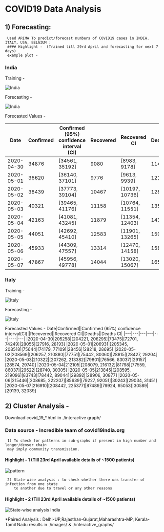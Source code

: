 # COVID19 Data Analysis

## 1) Forecasting:
     Used ARIMA To predict/forecast numbers of COVID19 cases in INDIA, ITALY, USA, BELGIUM :
     #### Highlight -  (Trained till 29rd April and forecasting for next 7 days)
     example plot - 
   ### India
   Training - 
   
   ![India](https://github.com/akjayant/COVID19-Data-Analysis/blob/master/images/INDIA_training.png)
   
   
   Forecasting - 
   
   ![India](https://github.com/akjayant/COVID19-Data-Analysis/blob/master/images/india_forecasting.png)
   
   Forecasted Values -
   


|Date|Confirmed|Confirmed (95%) confidence interval (CI)|Recovered	|Recovered CI|Deaths|Deaths CI|
|---|---|---|---|---|----|---|
|2020-04-30|34876|[34561, 35192]|9080|[8983, 9178]|1144|[1132, 1157]
|2020-05-01|36620|[36140, 37101]|9776|[9613, 9939]|1218|[1196, 1239]
|2020-05-02|38439|[37773, 39104]|10467|[10197, 10736]|1287|[1255, 1319]
|2020-05-03|40321|[39465, 41176]|11158|[10764, 11551]|1359|[1312, 1406]
|2020-05-04|42163|[41081, 43245]|11879|[11354, 12403]|1433|[1372, 1493]
|2020-05-05|44051|[42692, 45410]|12583|[11901, 13265]|1504|[1428, 1581]
|2020-05-06|45933|[44309, 47557]|13314|[12470, 14158]|1580|[1486, 1673]
|2020-05-07|47867|[45956, 49778]|14044|[13020, 15067]|1654|[1543, 1765]






  ### Italy
   Training - 
   
   ![Italy](https://github.com/akjayant/COVID19-Data-Analysis/blob/master/images/italy_training.png)
   
   
   Forecasting - 
   
   ![Italy](https://github.com/akjayant/COVID19-Data-Analysis/blob/master/images/italy_forecasting.png)
   
  Forecasted Values -
Date|Confirmed||Confirmed (95%) confidence interval(CI)||Recovered||Recovered CI||Deaths||Deaths CI|
|---|---|---|---|---|----|---|
|2020-04-30|205258|[204221, 206295]|73475|[72701, 74249]|28055|[27916, 28193]
|2020-05-01|206931|[205345, 208518]|75644|[74179, 77109]|28456|[28218, 28695]
|2020-05-02|208569|[206257, 210880]|77751|[75442, 80060]|28815|[28427, 29204]
|2020-05-03|210322|[207262, 213382]|79801|[76566, 83037]|29157|[28574, 29740]
|2020-05-04|212105|[208079, 216132]|81798|[77559, 86037]|29522|[28740, 30305]
|2020-05-05|213845|[208595, 219096]|83743|[78442, 89044]|29892|[28906, 30877]
|2020-05-06|215446|[208685, 222207]|85639|[79227, 92051]|30243|[29034, 31451]
|2020-05-07|216910|[208442, 225377]|87489|[79924, 95053]|30589|[29139, 32039]



## 2) Cluster Analysis - 
Download covid_19_*.html in ./interactive graph/
### Data source - Incredible team of covid19india.org
     1) To check for patterns in sub-graphs if present in high number and longer/denser chain 
     may imply community transmission.
 #### Highlight - 1 (Till 23rd April available details of ~1500 patients)
 
  ![pattern](https://github.com/akjayant/COVID19-Data-Analysis/blob/master/images/full.png)
  
     2) State-wise analysis : to check whether there was transfer of infection from one state 
        to another due to travel or any other reasons
        
 #### Highlight - 2 (Till 23rd April available details of ~1500 patients)
 ![State-wise analysis India](https://github.com/akjayant/COVID19-Data-Analysis/blob/master/images/top_8.png)
  
  *Paired Analysis : Delhi-UP,Rajasthan-Gujarat,Maharashtra-MP, Kerala-Tamil Nadu results in ./images/ & ./interactive_graphs/




     

